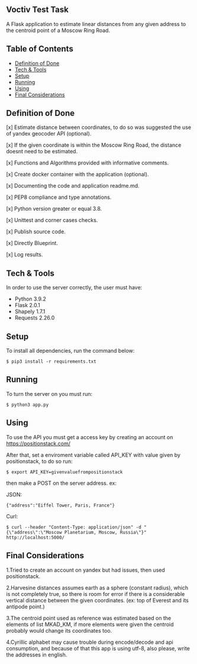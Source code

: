 ## Voctiv Test Task 
A Flask application to estimate linear distances from any given address to the centroid point of a Moscow Ring Road.

## Table of Contents
* [Definition of Done](#definition-of-done)
* [Tech & Tools](#tech-&-tools)
* [Setup](#setup)
* [Running](#running)
* [Using](#using)
* [Final Considerations](#final-considerations)

## Definition of Done
[x] Estimate distance between coordinates, to do so was suggested the use of yandex geocoder API (optional).

[x] If the given coordinate is within the Moscow Ring Road, the distance doesnt need to be estimated.

[x] Functions and Algorithms provided with informative comments.

[x] Create docker container with the application (optional).

[x] Documenting the code and application readme.md.

[x] PEP8 compliance and type annotations.

[x] Python version greater or equal 3.8.

[x] Unittest and corner cases checks.

[x] Publish source code.

[x] Directly Blueprint.

[x] Log results.


## Tech & Tools
In order to use the server correctly, the user must have:

* Python 3.9.2
* Flask 2.0.1
* Shapely 1.7.1
* Requests 2.26.0

## Setup
To install all dependencies, run the command below:
```
$ pip3 install -r requirements.txt
```
## Running
To turn the server on you must run:
```
$ python3 app.py
```

## Using
To use the API you must get a access key by creating an account on https://positionstack.com/

After that, set a enviroment variable called API_KEY with value given by positionstack, to do so run:
```
$ export API_KEY=givenvaluefrompositionstack
```

then make a POST on the server address. ex: 

JSON:
```
{"address":"Eiffel Tower, Paris, France"}
```

Curl:
```
$ curl --header "Content-Type: application/json" -d "{\"address\":\"Moscow Planetarium, Moscow, Russia\"}" http://localhost:5000/
```

## Final Considerations
1.Tried to create an account on yandex but had issues, then used positionstack.

2.Harvesine distances assumes earth as a sphere (constant radius), which is not completely true, so there is room for error if there is a considerable vertical distance between the given coordinates. (ex: top of Everest and its antipode point.)

3.The centroid point used as reference was estimated based on the elements of list MKAD_KM, if more elements were given the centroid probably would change its coordinates too.

4.Cyrillic alphabet may cause trouble during encode/decode and api consumption, and because of that this app is using utf-8, also please, write the addresses in english.
